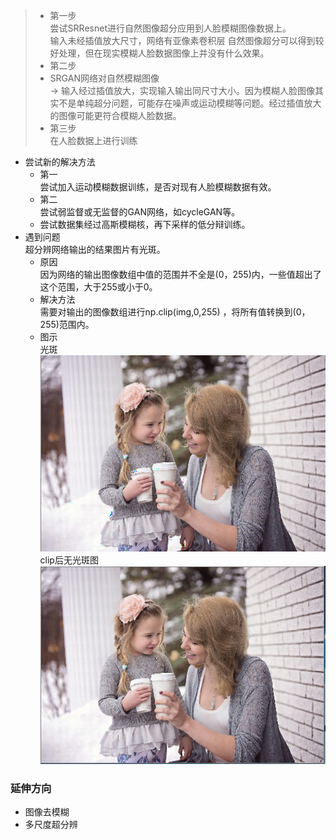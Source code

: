 
>- 第一步  
  尝试SRResnet进行自然图像超分应用到人脸模糊图像数据上。  
  输入未经插值放大尺寸，网络有亚像素卷积层
  自然图像超分可以得到较好处理，但在现实模糊人脸数据图像上并没有什么效果。
>- 第二步  
  >- SRGAN网络对自然模糊图像  
  -> 输入经过插值放大，实现输入输出同尺寸大小。因为模糊人脸图像其实不是单纯超分问题，可能存在噪声或运动模糊等问题。经过插值放大的图像可能更符合模糊人脸数据。
>- 第三步  
  在人脸数据上进行训练
  
- 尝试新的解决方法  
  - 第一  
    尝试加入运动模糊数据训练，是否对现有人脸模糊数据有效。
  - 第二  
    尝试弱监督或无监督的GAN网络，如cycleGAN等。
  - 尝试数据集经过高斯模糊核，再下采样的低分辩训练。
- 遇到问题  
  超分辨网络输出的结果图片有光斑。  
  - 原因  
    因为网络的输出图像数组中值的范围并不全是(0，255)内，一些值超出了这个范围，大于255或小于0。
  - 解决方法  
    需要对输出的图像数组进行np.clip(img,0,255) ，将所有值转换到(0，255)范围内。
   - 图示  
     光斑  
     ![enter image description here](https://github.com/sfxz035/DL-Learning/raw/master/picture/gb.png)   
     clip后无光斑图  
     ![enter image description here](https://github.com/sfxz035/DL-Learning/raw/master/picture/wgb.png)   


###  延伸方向  
- 图像去模糊  
- 多尺度超分辨
<!--stackedit_data:
eyJoaXN0b3J5IjpbLTEwNTM3MDI2NTcsLTg2MjMzOTkwMiwtMT
Q0OTM2NzcyMSw1Njk4MDg1NzEsNTA5ODUyMDc2LC03Nzc5NzE0
MjcsLTYzMjkyODI0MF19
-->